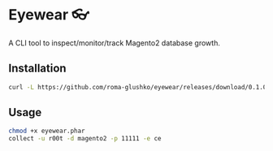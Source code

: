 # Eyewear 👓

A CLI tool to inspect/monitor/track Magento2 database growth.

## Installation

```bash
curl -L https://github.com/roma-glushko/eyewear/releases/download/0.1.0/eyewear-0.1.0.phar -o eyewear.phar
```

## Usage

```bash
chmod +x eyewear.phar
collect -u r00t -d magento2 -p 11111 -e ce
```
